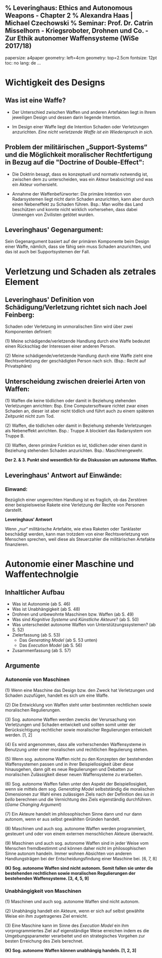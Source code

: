 % Leveringhaus: Ethics and Autonomous Weapons - Chapter 2
% Alexandra Haas | Michael Czechowski
% Seminar: Prof. Dr. Catrin Misselhorn - Kriegsroboter, Drohnen und Co. - Zur Ethik autonomer Waffensysteme (WiSe 2017/18)
---
  papersize: a4paper
  geometry: left=4cm
  geometry: top=2.5cm
  fontsize: 12pt
  toc: no
  lang: de
...

# Wichtigkeit des Designs

## Was ist eine Waffe?

- Der Unterschied zwischen Waffen und anderen Artefakten liegt in Ihrem jeweiligen Design und dessen darin liegende Intention. 

- Im Design einer Waffe liegt die Intention Schaden oder Verletzungen anzurichten. 
  *Eine nicht verletzende Waffe ist ein Wiederspruch in sich.*

## Problem der militärischen „Support-Systems“ und die Möglichkeit moralischer Rechtfertigung in Bezug auf die "Doctrine of Double-Effect":

- Die Doktrin besagt, dass es konzeptuell und normativ notwendig ist, zwischen dem zu unterscheiden, was ein Akteur beabsichtigt und was ein Akteur vorhersieht.

- Annahme der Waffenbefürworter: Die primäre Intention von Radarsystemen liegt nicht darin Schaden anzurichten, kann aber durch einen Nebeneffekt zu Schaden führen. Bsp.: Man wollte das Land beschützen und konnte nicht wirklich vorhersehen, dass dabei Unmengen von Zivilisten getötet wurden. 

## Leveringhaus' Gegenargument:

Sein Gegenargument basiert auf der primären Komponente beim Design einer Waffe, nämlich, dass sie fähig sein muss Schaden anzurichten, und das ist auch bei Supportsystemen der Fall. 

# Verletzung und Schaden als zetrales Element

## Leveringhaus' Definition von Schädigung/Verletzung richtet sich nach Joel Feinberg:

Schaden oder Verletzung im unmoralischen Sinn wird über zwei Komponenten definiert: 

(1) Meine schädigende/verletzende Handlung durch eine Waffe bedeutet einen Rückschlag der Interessen einer anderen Person.

(2) Meine schädigende/verletzende Handlung durch eine Waffe zieht eine Rechtsverletzung der geschädigten Person nach sich. (Bsp.: Recht auf Privatsphäre)

## Unterscheidung zwischen dreierlei Arten von Waffen:

(1) Waffen die keine tödlichen oder damit in Beziehung stehenden Verletzungen anrichten: Bsp. Eine Computersoftware richtet zwar einen Schaden an, dieser ist aber nicht tödlich und führt auch zu einem späteren Zeitpunkt nicht zum Tod.

(2) Waffen, die tödlichen oder damit in Beziehung stehende Verletzungen als Nebeneffekt anrichten. Bsp.: Truppe A blockiert das Radarsystem von Truppe B.

(3) Waffen, deren primäre Funktion es ist, tödlichen oder einen damit in Beziehung stehenden Schaden anzurichten. Bsp.: Maschinengewehr.

**Der 2. & 3. Punkt sind wesentlich für die Diskussion um autonome Waffen.**

## Leveringhaus' Antwort auf Einwände:

### Einwand: 

Bezüglich einer ungerechten Handlung ist es fraglich, ob das Zerstören einer beispielsweise Rakete eine Verletzung der Rechte von Personen darstellt. 

**Leveringhaus‘ Antwort**

Wenn „nur“ militärische Artefakte, wie etwa Raketen oder Tanklaster beschädigt werden, kann man trotzdem von einer Rechtsverletzung von Menschen sprechen, weil diese als Steuerzahler die militärischen Artefakte finanzieren.


# Autonomie einer Maschine und Waffentechnolgie

## Inhaltlicher Aufbau

- Was ist Autonomie (ab S. 46)
- Was ist Unabhängigkeit (ab S. 48)
- Drohnen und unbewohnte Maschinen bzw. Waffen (ab S. 49)
- Was sind *Kognitive Systeme* und *Künstliche Akteure*? (ab S. 50)
- Was unterscheidet autonome Waffen von Unterstützungssystemen? (ab S. 52)
- Zielerfassung (ab S. 53)
  - Das *Generating Model* (ab S. 53 unten)
  - Das *Execution Model* (ab S. 56)
- Zusammenfassung (ab S. 57) 

## Argumente

### Autonomie von Maschinen

(1) Wenn eine Maschine das Design bzw. den Zweck hat Verletzungen und Schaden zuzufügen, handelt es sich um eine Waffe.

(2) Die Entwicklung von Waffen steht unter bestimmten rechtlichen sowie moralischen Regulierungen.

(3) Sog. autonome Waffen werden zwecks der Verursachung von Verletzungen und Schaden entwickelt und sollten somit unter der Berücksichtigung rechtlicher sowie moralischer Regulierungen entwickelt werden. [1, 2]

(4) Es wird angenommen, dass alle vorherschenden Waffensysteme in Benutzung unter einer moralischen und rechtlichen Regulierung stehen.

(5) Wenn sog. autonome Waffen nicht zu den Konzepten der bestehenden Waffensystemen passen und in ihrer Beispiellosigkeit über diese hinausgehen, dann gilt es neue Regulierungen und Debatten zur moralischen Zulässigkeit dieser neuen Waffensysteme zu erarbeiten.

(6) Sog. autonome Waffen fallen unter den Aspekt der Beispiellosigkeit, wenn sie mittels dem sog. *Generating Model* selbstständig die moralischen Dimensionen zur Wahl eines zulässigen Ziels nach der Definition des *ius in bello* berechnen und die Vernichtung des Ziels eigenständig durchführen. (*Game Changing Argument*)

(7) Ein Akteure handelt im philosophischen Sinne dann und nur dann autonom, wenn er aus selbst gewählten Gründen handelt.

(8) Maschinen und auch sog. autonome Waffen werden programmiert, gesteuert und oder von einem externen menschlichen Akteure überwacht.

(9) Maschinen und auch sog. autonome Waffen sind in jeder Weise vom Menschen fremdbestimmt und können daher nicht im philosophischen Sinne autonom handeln. Immer wohnen Absichten von anderen Handlungsträgen bei der Entscheidungsfindung einer Maschine bei. [6, 7, 8]

**(K) Sog. autonome Waffen sind nicht autonom. Somit fallen sie unter die bestehenden rechtlichen sowie moralischen Regulierungen der bestehenden Waffensysteme. [3, 4, 5, 9]**

### Unabhängigkeit von Maschinen

(1) Maschinen und auch sog. autonome Waffen sind nicht autonom.

(2) Unabhängig handelt ein Akteure, wenn er sich auf selbst gewählte Weise ein ihm zugetragenes Ziel erreicht.

(3) Eine Maschine kann im Sinne des *Execution Model* ein ihm vorprogrammiertes Ziel auf eigenständige Weise erreichen indem es die Umgebungsparameter verarbeitet und ein strategisches Vorgehen zur besten Erreichung des Ziels berechnet.
 
**(K) Sog. autonome Waffen können unabhängig handeln. [1, 2, 3]**
